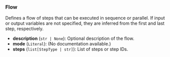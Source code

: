### Flow

Defines a flow of steps that can be executed in sequence or parallel.
If input or output variables are not specified, they are inferred from
the first and last step, respectively.

- **description** (`str | None`): Optional description of the flow.
- **mode** (`Literal`): (No documentation available.)
- **steps** (`list[StepType | str]`): List of steps or step IDs.

